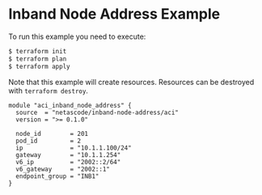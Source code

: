 <!-- BEGIN_TF_DOCS -->
# Inband Node Address Example

To run this example you need to execute:

```bash
$ terraform init
$ terraform plan
$ terraform apply
```

Note that this example will create resources. Resources can be destroyed with `terraform destroy`.

```hcl
module "aci_inband_node_address" {
  source  = "netascode/inband-node-address/aci"
  version = ">= 0.1.0"

  node_id        = 201
  pod_id         = 2
  ip             = "10.1.1.100/24"
  gateway        = "10.1.1.254"
  v6_ip          = "2002::2/64"
  v6_gateway     = "2002::1"
  endpoint_group = "INB1"
}
```
<!-- END_TF_DOCS -->
